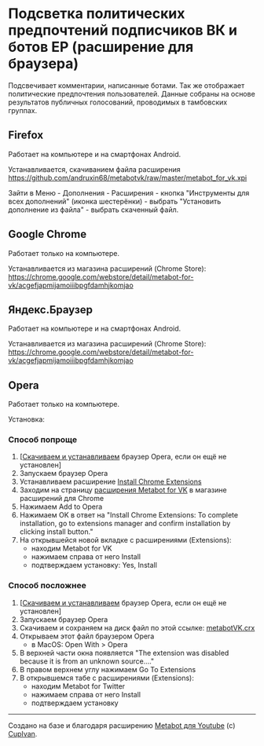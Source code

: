 # Подсветка политических предпочтений подписчиков ВК и ботов ЕР (расширение для браузера)

Подсвечивает комментарии, написанные ботами. Так же отображает политические предпочтения пользователей. Данные собраны на основе результатов публичных голосований, проводимых в тамбовских группах.

## Firefox
Работает на компьютере и на смартфонах Android.

Устанавливается, скачиванием файла расширения https://github.com/andruxin68/metabotvk/raw/master/metabot_for_vk.xpi

Зайти в Меню - Дополнения - Расширения - кнопка "Инструменты для всех дополнений" (иконка шестерёнки) - выбрать "Установить дополнение из файла" - выбрать скаченный файл.

## Google Chrome
Работает только на компьютере.

Устанавливается из магазина расширений (Chrome Store): https://chrome.google.com/webstore/detail/metabot-for-vk/acgefjapmijamoiiibpgfdamhjkomjao

## Яндекс.Браузер
Работает на компьютере и на смартфонах Android.

Устанавливается из магазина расширений (Chrome Store): https://chrome.google.com/webstore/detail/metabot-for-vk/acgefjapmijamoiiibpgfdamhjkomjao

## Opera
Работает только на компьютере.

Установка:
### Способ попроще
1. [[Скачиваем и устанавливаем](https://www.opera.com/download) браузер Opera, если он ещё не установлен]
2. Запускаем браузер Opera
3. Устанавливаем расширение [Install Chrome Extensions](https://addons.opera.com/en/extensions/details/install-chrome-extensions/)
4. Заходим на страницу [расширения Metabot for VK](https://chrome.google.com/webstore/detail/metabot-for-vk/acgefjapmijamoiiibpgfdamhjkomjao) в магазине расширений для Chrome
5. Нажимаем Add to Opera
6. Нажимаем OK в ответ на "Install Chrome Extensions: To complete installation, go to extensions manager and confirm installation by clicking install button."
7. На открывшейся новой вкладке с расширениями (Extensions):
   - находим Metabot for VK
   - нажимаем справа от него Install
   - подтверждаем установку: Yes, Install


### Способ посложнее
1. [[Скачиваем и устанавливаем](https://www.opera.com/download) браузер Opera, если он ещё не установлен]
2. Запускаем браузер Opera
3. Скачиваем и сохраняем на диск файл по этой ссылке: [metabotVK.crx](https://github.com/andruxin68/metabotvk/raw/master/metabotVK.crx)
4. Открываем этот файл браузером Opera
    - в MacOS: Open With > Opera
5. В верхней части окна появляется "The extension was disabled because it is from an unknown source...."
6. В правом верхнем углу нажимаем Go To Extensions
7. В открывшемся табе с расширениями (Extensions):
    - находим Metabot for Twitter
    - нажимаем справа от него Install
    - подтверждаем установку

----
Создано на базе и благодаря расширению [Metabot для Youtube](https://github.com/CupIvan/metabot) (c) [CupIvan](https://github.com/CupIvan).
